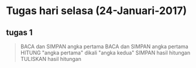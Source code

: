 # Tugas hari selasa (24-Januari-2017)

## tugas 1

> BACA dan SIMPAN angka pertama
> BACA dan SIMPAN angka pertama
> HITUNG "angka pertama" dikali "angka kedua"
> SIMPAN hasil hitungan
> TULISKAN hasil hitungan